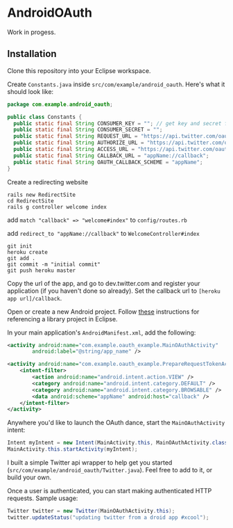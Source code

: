 AndroidOAuth
============

Work in progess.

Installation
------------

Clone this repository into your Eclipse workspace.

Create `Constants.java` inside `src/com/example/android_oauth`. Here's what it should look like:

``` java
package com.example.android_oauth;

public class Constants {
  public static final String CONSUMER_KEY = ""; // get key and secret from dev.twitter.com
  public static final String CONSUMER_SECRET = "";
  public static final String REQUEST_URL = "https://api.twitter.com/oauth/request_token";
  public static final String AUTHORIZE_URL = "https://api.twitter.com/oauth/authorize";
  public static final String ACCESS_URL = "https://api.twitter.com/oauth/access_token";
  public static final String CALLBACK_URL = "appName://callback";
  public static final String OAUTH_CALLBACK_SCHEME = "appName";
}
```

Create a redirecting website

	rails new RedirectSite
	cd RedirectSite
	rails g controller welcome index

add `match "callback" => "welcome#index"` to `config/routes.rb`

add `redirect_to "appName://callback"` to `WelcomeController#index`

	git init
	heroku create
	git add .
	git commit -m "initial commit"
	git push heroku master

Copy the url of the app, and go to dev.twitter.com and register your application (if you haven't done so already). Set the callback url to `[heroku app url]/callback`.

Open or create a new Android project. Follow [these](http://developer.android.com/guide/developing/projects/projects-eclipse.html) instructions for referencing a library project in Eclipse.

In your main application's `AndroidManifest.xml`, add the following:

``` xml
<activity android:name="com.example.oauth_example.MainOAuthActivity"
		android:label="@string/app_name" />

<activity android:name="com.example.oauth_example.PrepareRequestTokenActivity" android:launchMode="singleTask">
	<intent-filter>
		<action android:name="android.intent.action.VIEW" />
		<category android:name="android.intent.category.DEFAULT" />
		<category android:name="android.intent.category.BROWSABLE" />
		<data android:scheme="appName" android:host="callback" />
	</intent-filter>
</activity>
```

Anywhere you'd like to launch the OAuth dance, start the `MainOAuthActivity` intent:

``` java
Intent myIntent = new Intent(MainActivity.this, MainOAuthActivity.class);
MainActivity.this.startActivity(myIntent);
```

I built a simple Twitter api wrapper to help get you started (`src/com/example/android_oauth/Twitter.java`). Feel free to add to it, or build your own.

Once a user is authenticated, you can start making authenticated HTTP requests. Sample usage:

``` java
Twitter twitter = new Twitter(MainOAuthActivity.this);
twitter.updateStatus("updating twitter from a droid app #xcool");
```


